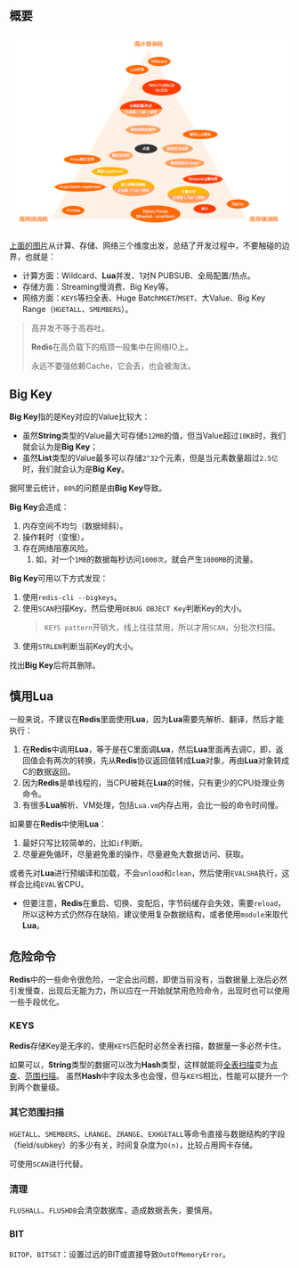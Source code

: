 ## 概要

![](../images/8/redis_boundary.png)

[上面的图片](https://developer.aliyun.com/article/783820)从计算、存储、网络三个维度出发，总结了开发过程中，不要触碰的边界，也就是：

- 计算方面：Wildcard、**Lua**并发、1对N PUBSUB、全局配置/热点。
- 存储方面：Streaming慢消费、Big Key等。
- 网络方面：`KEYS`等扫全表、Huge Batch`MGET`/`MSET`、大Value、Big Key Range（`HGETALL`、`SMEMBERS`）。

> 高并发不等于高吞吐。
>
> **Redis**在高负载下的瓶颈一般集中在网络IO上。
>
> 永远不要强依赖Cache，它会丢，也会被淘汰。



## Big Key

**Big Key**指的是Key对应的Value比较大：

- 虽然**String**类型的Value最大可存储`512MB`的值，但当Value超过`10KB`时，我们就会认为是**Big Key**；
- 虽然**List**类型的Value最多可以存储`2^32`个元素，但是当元素数量超过`2.5亿`时，我们就会认为是**Big Key**。

据阿里云统计，`80%`的问题是由**Big Key**导致。

**Big Key**会造成：

1. 内存空间不均匀（数据倾斜）。
2. 操作耗时（变慢）。
3. 存在网络阻塞风险。
    1. 如，对一个`1MB`的数据每秒访问`1000次`，就会产生`1000MB`的流量。

**Big Key**可用以下方式发现：

1. 使用`redis-cli --bigkeys`。
2. 使用`SCAN`扫描Key，然后使用`DEBUG OBJECT Key`判断Key的大小。
   > `KEYS pattern`开销大，线上往往禁用，所以才用`SCAN`，分批次扫描。
3. 使用`STRLEN`判断当前Key的大小。

找出**Big Key**后将其删除。



## 慎用Lua

一般来说，不建议在**Redis**里面使用**Lua**，因为**Lua**需要先解析、翻译，然后才能执行：

1. 在**Redis**中调用**Lua**，等于是在C里面调**Lua**，然后**Lua**里面再去调C，即，返回值会有两次的转换，先从**Redis**协议返回值转成**Lua**对象，再由**Lua**对象转成C的数据返回。
2. 因为**Redis**是单线程的，当CPU被耗在**Lua**的时候，只有更少的CPU处理业务命令。
3. 有很多**Lua**解析、VM处理，包括`Lua.vm`内存占用，会比一般的命令时间慢。

如果要在**Redis**中使用**Lua**：
1. 最好只写比较简单的，比如`if`判断。
2. 尽量避免循环，尽量避免重的操作，尽量避免大数据访问、获取。

或者先对**Lua**进行预编译和加载，不会`unload`和`clean`，然后使用`EVALSHA`执行，这样会比纯`EVAL`省CPU。
- 但要注意，**Redis**在重启、切换、变配后，字节码缓存会失效，需要`reload`，所以这种方式仍然存在缺陷，建议使用复杂数据结构，或者使用`module`来取代**Lua**。



## 危险命令

**Redis**中的一些命令很危险，一定会出问题，即使当前没有，当数据量上涨后必然引发慢查，出现后无能为力，所以应在一开始就禁用危险命令，出现时也可以使用一些手段优化。

### KEYS

**Redis**存储Key是无序的，使用`KEYS`匹配时必然全表扫描，数据量一多必然卡住。 

如果可以，**String**类型的数据可以改为**Hash**类型，这样就能将<u>全表扫描</u>变为<u>点查</u>、<u>范围扫描</u>。 虽然**Hash**中字段太多也会慢，但与`KEYS`相比，性能可以提升一个到两个数量级。

### 其它范围扫描

`HGETALL`、`SMEMBERS`、`LRANGE`、`ZRANGE`、`EXHGETALL`等命令直接与数据结构的字段（field/subkey）的多少有关，时间复杂度为`O(n)`，比较占用网卡存储。

可使用`SCAN`进行代替。

### 清理

`FLUSHALL`、`FLUSHDB`会清空数据库，造成数据丢失，要慎用。

### BIT

`BITOP`、`BITSET`：设置过远的BIT或直接导致`OutOfMemoryError`。

